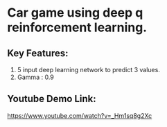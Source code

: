 # Car game using deep q reinforcement learning.

## Key Features:
1. 5 input deep learning network to predict 3 values.
2. Gamma : 0.9

## Youtube Demo Link:
https://www.youtube.com/watch?v=_Hm1sq8g2Xc
